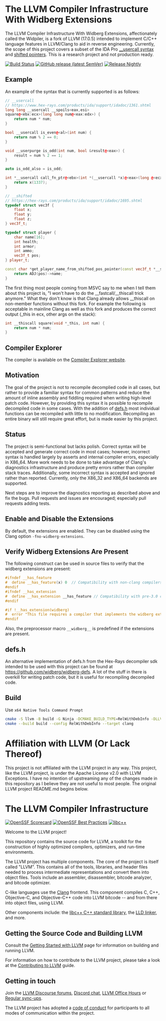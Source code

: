 # The LLVM Compiler Infrastructure With Widberg Extensions

The LLVM Compiler Infrastructure With Widberg Extensions, affectionately called
the Widpiler, is a fork of LLVM (17.0.5) intended to implement C/C++ language
features in LLVM/Clang to aid in reverse engineering. Currently, the
scope of this project covers a subset of the IDA Pro [__usercall
syntax](wiki/User‐Defined-Calling-Conventions) and [shifted pointers](wiki/Shifted-Pointers). This is a research project and not production ready.

[![Build Status](https://github.com/widberg/llvm-project-widberg-extensions/actions/workflows/widberg-build.yml/badge.svg?branch=main)](https://github.com/widberg/llvm-project-widberg-extensions/actions/workflows/widberg-build.yml)
[![GitHub release (latest SemVer)](https://img.shields.io/github/v/release/widberg/llvm-project-widberg-extensions)](https://github.com/widberg/llvm-project-widberg-extensions/releases)
[![Release Nightly](https://img.shields.io/badge/release-nightly-5e025f?labelColor=301934)](https://nightly.link/widberg/llvm-project-widberg-extensions/workflows/widberg-build/main)

## Example

An example of the syntax that is currently supported is as follows:

```cpp
// __usercall
// https://www.hex-rays.com/products/ida/support/idadoc/1361.shtml
long long __usercall __spoils<eax,esi>
square@<ebx:ecx>(long long num@<eax:edx>) {
    return num * num;
}

bool __usercall is_even@<al>(int num) {
    return num % 2 == 0;
}

void __userpurge is_odd(int num, bool &result@<eax>) {
    result = num % 2 == 1;
}

auto is_odd_also = is_odd;

int *__usercall call_fn_ptr@<ebx>(int *(__usercall *x)@<eax>(long @<ecx>)@<edx>) {
    return x(1337);
}

// __shifted
// https://hex-rays.com/products/ida/support/idadoc/1695.shtml
typedef struct vec3f {
    float x;
    float y;
    float z;
} vec3f_t;

typedef struct player {
    char name[16];
    int health;
    int armor;
    int ammo;
    vec3f_t pos;
} player_t;

const char *get_player_name_from_shifted_pos_pointer(const vec3f_t *__shifted(player_t, 0x1C) pos) {
    return ADJ(pos)->name;
}
```

The first thing most people coming from MSVC say to me when I tell them
about this project is, "I won't have to do the __fastcall/__thiscall trick
anymore." What they don't know is that Clang already allows __thiscall on
non-member functions without this fork. For example the following is
acceptable in mainline Clang as well as this fork and produces the correct
output (_this in ecx, other args on the stack):

```cpp
int __thiscall square(void *_this, int num) {
    return num * num;
}
```

## Compiler Explorer

The compiler is available on the [Compiler Explorer website](https://godbolt.org/z/j4dPsE8rq).

## Motivation

The goal of the project is not to recompile decomplied code in all cases, but rather to provide a familiar syntax for common patterns and reduce the amount of inline assembly and fiddling required when writing high-level patch code. However, by providing this syntax it is possible to recompile decompiled code in some cases. With the addition of [defs.h](#defs.h) most individual functions can be recompiled with little to no modification. Recompiling an entire binary will still require great effort, but is made easier by this project.

## Status

The project is semi-functional but lacks polish. Correct syntax will be accepted
and generate correct code in most cases; however, incorrect syntax is handled
largely by asserts and internal compiler errors, especially in X86_64. More work
needs to be done to take advantage of Clang's diagnostics infrastructure and
produce pretty errors rather than compiler stack traces. Additionally, some
incorrect syntax is accepted and ignored rather than reported. Currently, only
the X86_32 and X86_64 backends are supported.

Next steps are to improve the diagnostics reporting as described above and fix
the bugs. Pull requests and issues are encouraged; especially pull requests
adding tests.

## Enable and Disable the Extensions

By default, the extensions are enabled. They can be disabled using the
Clang option `-fno-widberg-extensions`.

## Verify Widberg Extensions Are Present

The following construct can be used in source files to verify that the
widberg extensions are present:

```cpp
#ifndef __has_feature
#  define __has_feature(x) 0  // Compatibility with non-clang compilers.
#endif
#ifndef __has_extension
#  define __has_extension __has_feature // Compatibility with pre-3.0 compilers.
#endif

#if !__has_extension(widberg)
#  error "This file requires a compiler that implements the widberg extensions."
#endif
```

Also, the preprocessor macro `__widberg__` is predefined if the extensions are present.

## defs.h

An alternative implementation of defs.h from the Hex-Rays decompiler sdk intended to be used with this project can be found at https://github.com/widberg/widberg-defs. A lot of the stuff in there is overkill for writing patch code, but it is useful for recompiling decompiled code.

## Build

Use `x64 Native Tools Command Prompt`

```sh
cmake -S llvm -B build -G Ninja -DCMAKE_BUILD_TYPE=RelWithDebInfo -DLLVM_ENABLE_PROJECTS="clang" -DLLVM_ENABLE_ASSERTIONS=ON -DLLVM_TARGETS_TO_BUILD="X86"
cmake --build build --config RelWithDebInfo --target clang
```

# Affiliation with LLVM (Or Lack Thereof)

This project is not affiliated with the LLVM project in any way.
This project, like the LLVM project, is under the Apache License
v2.0 with LLVM Exceptions. I have no intention of upstreaming any
of the changes made in this repository as I believe they are not
useful to most people. The original LLVM project README.md begins
below.

# The LLVM Compiler Infrastructure

[![OpenSSF Scorecard](https://api.securityscorecards.dev/projects/github.com/llvm/llvm-project/badge)](https://securityscorecards.dev/viewer/?uri=github.com/llvm/llvm-project)
[![OpenSSF Best Practices](https://www.bestpractices.dev/projects/8273/badge)](https://www.bestpractices.dev/projects/8273)
[![libc++](https://github.com/llvm/llvm-project/actions/workflows/libcxx-build-and-test.yaml/badge.svg?branch=main&event=schedule)](https://github.com/llvm/llvm-project/actions/workflows/libcxx-build-and-test.yaml?query=event%3Aschedule)

Welcome to the LLVM project!

This repository contains the source code for LLVM, a toolkit for the
construction of highly optimized compilers, optimizers, and run-time
environments.

The LLVM project has multiple components. The core of the project is
itself called "LLVM". This contains all of the tools, libraries, and header
files needed to process intermediate representations and convert them into
object files. Tools include an assembler, disassembler, bitcode analyzer, and
bitcode optimizer.

C-like languages use the [Clang](http://clang.llvm.org/) frontend. This
component compiles C, C++, Objective-C, and Objective-C++ code into LLVM bitcode
-- and from there into object files, using LLVM.

Other components include:
the [libc++ C++ standard library](https://libcxx.llvm.org),
the [LLD linker](https://lld.llvm.org), and more.

## Getting the Source Code and Building LLVM

Consult the
[Getting Started with LLVM](https://llvm.org/docs/GettingStarted.html#getting-the-source-code-and-building-llvm)
page for information on building and running LLVM.

For information on how to contribute to the LLVM project, please take a look at
the [Contributing to LLVM](https://llvm.org/docs/Contributing.html) guide.

## Getting in touch

Join the [LLVM Discourse forums](https://discourse.llvm.org/), [Discord
chat](https://discord.gg/xS7Z362),
[LLVM Office Hours](https://llvm.org/docs/GettingInvolved.html#office-hours) or
[Regular sync-ups](https://llvm.org/docs/GettingInvolved.html#online-sync-ups).

The LLVM project has adopted a [code of conduct](https://llvm.org/docs/CodeOfConduct.html) for
participants to all modes of communication within the project.
